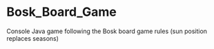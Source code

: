 # Bosk_Board_Game
Console Java game following the Bosk board game rules (sun position replaces seasons)
